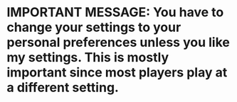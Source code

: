 # IMPORTANT MESSAGE: You have to change your settings to your personal preferences unless you like my settings. This is mostly important since most players play at a different setting.
